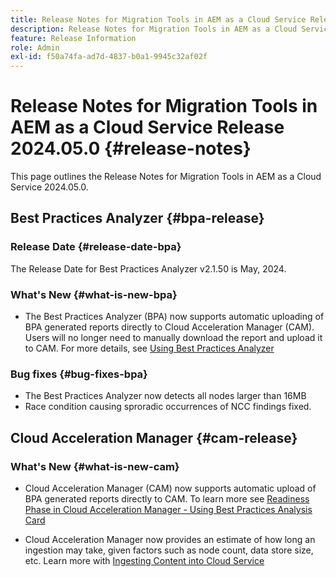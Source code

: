```yaml
---
title: Release Notes for Migration Tools in AEM as a Cloud Service Release 2024.05.0
description: Release Notes for Migration Tools in AEM as a Cloud Service Release 2024.05.0
feature: Release Information
role: Admin
exl-id: f50a74fa-ad7d-4837-b0a1-9945c32af02f
---
```

# Release Notes for Migration Tools in AEM as a Cloud Service Release 2024.05.0 {#release-notes}

This page outlines the Release Notes for Migration Tools in AEM as a Cloud Service 2024.05.0.

## Best Practices Analyzer {#bpa-release}

### Release Date {#release-date-bpa}

The Release Date for Best Practices Analyzer v2.1.50 is May, 2024.

### What's New {#what-is-new-bpa}

* The Best Practices Analyzer (BPA) now supports automatic uploading of BPA generated reports directly to Cloud Acceleration Manager (CAM). Users will no longer need to manually download the report and upload it to CAM. For more details, see [Using Best Practices Analyzer](/help/journey-migration/best-practices-analyzer/using-best-practices-analyzer.md)

### Bug fixes {#bug-fixes-bpa}

* The Best Practices Analyzer now detects all nodes larger than 16MB
* Race condition causing sproradic occurrences of NCC findings fixed.

## Cloud Acceleration Manager {#cam-release}

### What's New {#what-is-new-cam}

* Cloud Acceleration Manager (CAM) now supports automatic upload of BPA generated reports directly to CAM. To learn more see [Readiness Phase in Cloud Acceleration Manager - Using Best Practices Analysis Card](/help/journey-migration/cloud-acceleration-manager/using-cam/cam-readiness-phase.md#best-practices-analysis)

* Cloud Acceleration Manager now provides an estimate of how long an ingestion may take, given factors such as node count, data store size, etc. Learn more with [Ingesting Content into Cloud Service](/help/journey-migration/content-transfer-tool/using-content-transfer-tool/ingesting-content.md)
